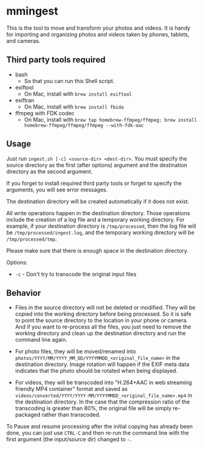 # mmingest

This is the tool to move and transform your photos and videos. It is handy for importing and organizing photos and videos taken by phones, tablets, and cameras.

## Third party tools required
* bash
  * So that you can run this Shell script.
* exiftool
  * On Mac, install with ```brew install exiftool```
* exiftran
  * On Mac, install with ```brew install fbida```
* ffmpeg with FDK codec
  * On Mac, install with ```brew tap homebrew-ffmpeg/ffmpeg; brew install homebrew-ffmpeg/ffmpeg/ffmpeg --with-fdk-aac```

## Usage

Just run ```ingest.sh [-c] <source-dir> <dest-dir>```. You must specify the source directory as the first (after options) argument and the destination directory as the second argument.

If you forget to install required third party tools or forget to specify the arguments, you will see error messages.

The destination directory will be created automatically if it does not exist.

All write operations happen in the destination directory. Those operations include the creation of a log file and a temporary working directory. For example, if your destination directory is ```/tmp/processed```, then the log file will be ```/tmp/processed/ingest.log```, and the temporary working directory will be ```/tmp/processed/tmp```.

Please make sure that there is enough space in the destination directory.

Options:

- `-c` - Don't try to transcode the original input files 

## Behavior

* Files in the source directory will not be deleted or modified. They will be copied into the working directory before being processed. So it is safe to point the source directory to the location in your phone or camera. And if you want to re-process all the files, you just need to remove the working directory and clean up the destination directory and run the command line again.

* For photo files, they will be moved/renamed into ```photos/YYYY/MM/YYYY_MM_DD/YYYYMMDD_<original_file_name>``` in the destination directory. Image rotation will happen if the EXIF meta data indicates that the photo should be rotated when being displayed.

* For videos, they will be transcoded into "H.264+AAC in web streaming friendly MP4 container" format and saved as ```videos/converted/YYYY/YYYY-MM/YYYYMMDD_<original_file_name>.mp4``` in the destination directory. In the case that the compression ratio of the transcoding is greater than 80%, the original file will be simply re-packaged rather than transcoded.

To Pause and resume processing after the initial copying has already been done, you can just use `CTRL-C` and then re-run the command line with the first argument (the input/source dir) changed to `-`.

